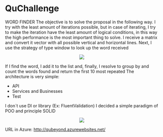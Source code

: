 # QuChallenge

WORD FINDER	
The objective is to solve the proposal in the following way. I try with the least amount of iterations possible, but in case of iterating, I try to make the iteration have the least amount of logical conditions, in this way the high performance is the most important thing to solve.
I receive a matrix and convert it vector with all possible vertical and horizontal lines. Next, I use the strategy of type window to look up the word received
 
 <p align="center">
  <img src="https://csrodulfo.com.ar/wp-content/uploads/windows.png">
</p>
  
 If I find the word, I add it to the list and, finally, I resolve to group by and count the words found and return the first 10 most repeated
The architecture is very simple:
* API
* Services and Businesses
* Test

I don´t use DI or library (Ex: FluentValidation) I decided a simple paradigm of POO and principle SOLID

 <p align="center">
  <img src="https://csrodulfo.com.ar/wp-content/uploads/QuClass.png">
</p>

URL in Azure: http://qubeyond.azurewebsites.net/
